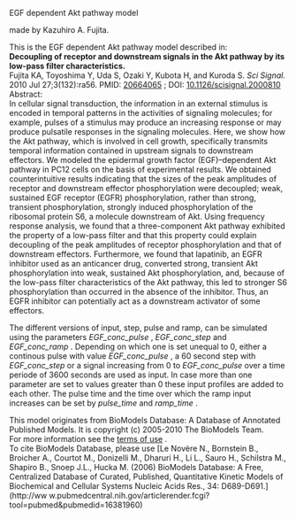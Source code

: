 

EGF dependent Akt pathway model

made by Kazuhiro A. Fujita.

This is the EGF dependent Akt pathway model described in:  
**Decoupling of receptor and downstream signals in the Akt pathway by its low-pass filter characteristics.**   
Fujita KA, Toyoshima Y, Uda S, Ozaki Y, Kubota H, and Kuroda S. _Sci Signal._
2010 Jul 27;3(132):ra56. PMID:
[20664065](http://www.ncbi.nlm.nih.gov/pubmed/20664065) ; DOI:
[10.1126/scisignal.2000810](http://dx.doi.org/10.1126/scisignal.2000810)  
Abstract:  
In cellular signal transduction, the information in an external stimulus is
encoded in temporal patterns in the activities of signaling molecules; for
example, pulses of a stimulus may produce an increasing response or may
produce pulsatile responses in the signaling molecules. Here, we show how the
Akt pathway, which is involved in cell growth, specifically transmits temporal
information contained in upstream signals to downstream effectors. We modeled
the epidermal growth factor (EGF)–dependent Akt pathway in PC12 cells on the
basis of experimental results. We obtained counterintuitive results indicating
that the sizes of the peak amplitudes of receptor and downstream effector
phosphorylation were decoupled; weak, sustained EGF receptor (EGFR)
phosphorylation, rather than strong, transient phosphorylation, strongly
induced phosphorylation of the ribosomal protein S6, a molecule downstream of
Akt. Using frequency response analysis, we found that a three-component Akt
pathway exhibited the property of a low-pass filter and that this property
could explain decoupling of the peak amplitudes of receptor phosphorylation
and that of downstream effectors. Furthermore, we found that lapatinib, an
EGFR inhibitor used as an anticancer drug, converted strong, transient Akt
phosphorylation into weak, sustained Akt phosphorylation, and, because of the
low-pass filter characteristics of the Akt pathway, this led to stronger S6
phosphorylation than occurred in the absence of the inhibitor. Thus, an EGFR
inhibitor can potentially act as a downstream activator of some effectors.

The different versions of input, step, pulse and ramp, can be simulated using
the parameters _EGF_conc_pulse_ , _EGF_conc_step_ and _EGF_conc_ramp_ .
Depending on which one is set unequal to 0, either a continous pulse with
value _EGF_conc_pulse_ , a 60 second step with _EGF_conc_step_ or a signal
increasing from 0 to _EGF_conc_pulse_ over a time periode of 3600 seconds are
used as input. In case more than one parameter are set to values greater than
0 these input profiles are added to each other. The pulse time and the time
over which the ramp input increases can be set by _pulse_time_ and _ramp_time_
.

This model originates from BioModels Database: A Database of Annotated
Published Models. It is copyright (c) 2005-2010 The BioModels Team.  
For more information see the [terms of
use](http://www.ebi.ac.uk/biomodels/legal.html) .  
To cite BioModels Database, please use [Le Novère N., Bornstein B., Broicher
A., Courtot M., Donizelli M., Dharuri H., Li L., Sauro H., Schilstra M.,
Shapiro B., Snoep J.L., Hucka M. (2006) BioModels Database: A Free,
Centralized Database of Curated, Published, Quantitative Kinetic Models of
Biochemical and Cellular Systems Nucleic Acids Res., 34: D689-D691.](http://ww
w.pubmedcentral.nih.gov/articlerender.fcgi?tool=pubmed&pubmedid=16381960)

